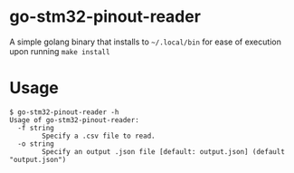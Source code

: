 # go-stm32-pinout-reader

A simple golang binary that installs to `~/.local/bin` for ease of execution
upon running `make install`

# Usage

```
$ go-stm32-pinout-reader -h
Usage of go-stm32-pinout-reader:
  -f string
    	Specify a .csv file to read.
  -o string
    	Specify an output .json file [default: output.json] (default "output.json")
```
